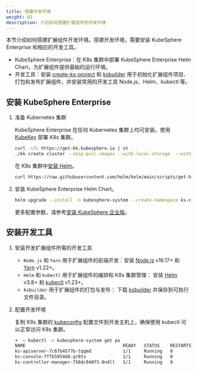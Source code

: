 ```yaml
---
title: 搭建开发环境
weight: 01
description: 介绍如何搭建扩展组件的开发环境
---
```


本节介绍如何搭建扩展组件开发环境。搭建开发环境，需要安装 KubeSphere Enterprise 和相应的开发工具。

* KubeSphere Enterprise：在 K8s 集群中部署 KubeSphere Enterprise Helm Chart，为扩展组件提供基础的运行环境。
* 开发工具：安装 [create-ks-project](https://github.com/kubesphere/create-ks-project) 和 [ksbuilder](https://github.com/kubesphere/create-ks-project) 用于初始化扩展组件项目、打包和发布扩展组件，并安装常用的开发工具 Node.js、Helm、kubectl 等。

## 安装 KubeSphere Enterprise

1. 准备 Kubernetes 集群

   KubeSphere Enterprise 在任何 Kubernetes 集群上均可安装。使用 [KubeKey](https://github.com/kubesphere/kubekey) 部署 K8s 集群。

   ```bash
   curl -sfL https://get-kk.kubesphere.io | sh -
   ./kk create cluster --skip-pull-images --with-local-storage  --with-kubernetes v1.25.4 --container-manager containerd  -y
   ```

   在 K8s 集群中[安装 Helm](https://helm.sh/zh/docs/intro/install/)。

   ```bash
   curl https://raw.githubusercontent.com/helm/helm/main/scripts/get-helm-3 | bash
   ```

2. 安装 KubeSphere Enterprise Helm Chart。

   ```bash
   helm upgrade --install -n kubesphere-system --create-namespace ks-core  https://charts.kubesphere.io/main/ks-core-0.4.0.tgz --set apiserver.nodePort=30881 --debug --wait
   ```

   更多配置参数，请参考[安装 KubeSphere 企业版](https://docs.kubesphere.com.cn/v4.0/03-install-and-uninstall/01-install-ks-core/#_%E9%AB%98%E7%BA%A7%E9%85%8D%E7%BD%AE)。

## 安装开发工具

1. 安装开发扩展组件所需的开发工具

   * `Node.js` 和 `Yarn` 用于扩展组件的前端开发：安装 [Node.js](https://nodejs.org/en/download/package-manager) v16.17+ 和 [Yarn](https://classic.yarnpkg.com/lang/en/docs/install) v1.22+。
   * `Helm` 和 `kubectl` 用于扩展组件的编排和 K8s 集群管理： 安装 [Helm](https://helm.sh/docs/intro/install/) v3.8+ 和 [kubectl](https://kubernetes.io/zh-cn/docs/tasks/tools/#kubectl) v1.23+。
   * `ksbuilder` 用于扩展组件的打包与发布： 下载 [ksbuilder](https://github.com/kubesphere/ksbuilder/releases) 并保存到可执行文件目录。

2. 配置开发环境

   复制 K8s 集群的 [kubeconfig](https://kubernetes.io/zh-cn/docs/concepts/configuration/organize-cluster-access-kubeconfig/) 配置文件到开发主机上，确保使用 kubectl 可以正常访问 K8s 集群。

   ```bash
   ➜  ~ kubectl -n kubesphere-system get po
   NAME                                     READY   STATUS    RESTARTS       AGE
   ks-apiserver-7c67b4577b-tqqmd            1/1     Running   0              10d
   ks-console-7ffb5954d8-qr8tx              1/1     Running   0              10d
   ks-controller-manager-758dc948f5-8n4ll   1/1     Running   0              10d
   ```

